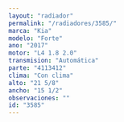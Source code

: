 ```yaml
---
layout: "radiador"
permalink: "/radiadores/3585/"
marca: "Kia"
modelo: "Forte"
ano: "2017"
motor: "L4 1.8 2.0"
transmision: "Automática"
parte: "4113412"
clima: "Con clima"
alto: "21 5/8"
ancho: "15 1/2"
observaciones: ""
id: "3585"
---
```


